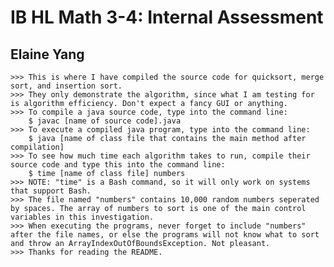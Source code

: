 # IB HL Math 3-4: Internal Assessment
## Elaine Yang

	>>> This is where I have compiled the source code for quicksort, merge sort, and insertion sort.
	>>> They only demonstrate the algorithm, since what I am testing for is algorithm efficiency. Don't expect a fancy GUI or anything.
	>>> To compile a java source code, type into the command line:
		$ javac [name of source code].java
	>>> To execute a compiled java program, type into the command line:
		$ java [name of class file that contains the main method after compilation]
	>>> To see how much time each algorithm takes to run, compile their source code and type this into the command line:
		$ time [name of class file] numbers
	>>> NOTE: "time" is a Bash command, so it will only work on systems that support Bash.
	>>> The file named "numbers" contains 10,000 random numbers seperated by spaces. The array of numbers to sort is one of the main control variables in this investigation.
	>>> When executing the programs, never forget to include "numbers" after the file names, or else the programs will not know what to sort and throw an ArrayIndexOutOfBoundsException. Not pleasant.
	>>> Thanks for reading the README.
